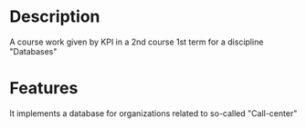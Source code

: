 # Description
A course work given by KPI in a 2nd course 1st term for a discipline "Databases"

# Features
It implements a database for organizations related to so-called "Call-center"
